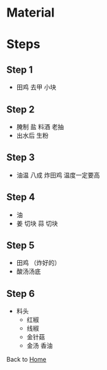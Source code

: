 # Material

# Steps
## Step 1
- 田鸡 去甲 小块

## Step 2
- 腌制 盐 料酒 老抽 
- 出水后 生粉

## Step 3
- 油温 八成 炸田鸡 温度一定要高

## Step 4
- 油
- 姜 切块 蒜 切块

## Step 5
- 田鸡 （炸好的）
- 酸汤汤底

## Step 6
- 料头
    - 红椒 
    - 线椒
    - 金针菇
    - 金汤
香油

Back to [Home](../README.md)